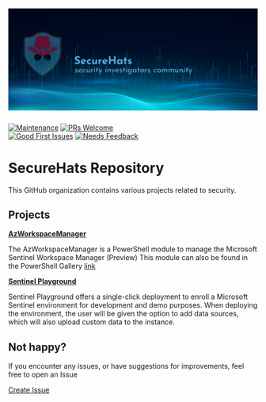 ![logo](./media/sh-banner.png)
=========
[![Maintenance](https://img.shields.io/maintenance/yes/2023.svg?style=flat-square)]()
[![PRs Welcome](https://img.shields.io/badge/PRs-welcome-brightgreen.svg?style=flat-square)](http://makeapullrequest.com)</br>
[![Good First Issues](https://img.shields.io/github/issues/securehats/toolbox/good%20first%20issue?color=important&label=good%20first%20issue&style=flat)](https://github.com/securehats/toolbox/issues?q=is%3Aissue+is%3Aopen+label%3A%22good+first+issue%22)
[![Needs Feedback](https://img.shields.io/github/issues/securehats/toolbox/needs%20feedback?color=blue&label=needs%20feedback%20&style=flat)](https://github.com/securehats/toolbox/issues?q=is%3Aopen+is%3Aissue+label%3A%22needs+feedback%22)

# SecureHats Repository

This GitHub organization contains various projects related to security.

## Projects

[**AzWorkspaceManager**](https://github.com/securehats/AzWorkspaceManager)

The AzWorkspaceManager is a PowerShell module to manage the Microsoft Sentinel Workspace Manager (Preview)
This module can also be found in the PowerShell Gallery [link](https://www.powershellgallery.com/packages/AzWorkspaceManager)

[**Sentinel Playground**](https://github.com/SecureHats/Sentinel-playground)

Sentinel Playground offers a single-click deployment to enroll a Microsoft Sentinel environment for development and demo purposes.
When deploying the environment, the user will be given the option to add data sources, which will also upload custom data to the instance.

<!-- This SecureHats repository is used to organize project information and artifacts. 

> Note field

- [ ] unchecked
- [x] checked

```Pwsh
Code example
```

## Heading 2

### Heading 3

#### Heading 4

_italic_

**bold**

inline `code-example` 

 -->

## Not happy?

If you encounter any issues, or have suggestions for improvements, feel free to open an Issue

[Create Issue](../../issues/new/choose)
